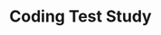 ---
title: "Coding Test Study"
layout: category
permalink: /categories/codingtest/
author_profile: true
taxonomy: CodingTest
---